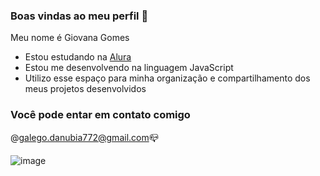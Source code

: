 ### Boas vindas ao meu perfil 🩷

Meu nome é Giovana Gomes 

- Estou estudando na [Alura](https://www.alura.com.br)
- Estou me desenvolvendo na linguagem JavaScript
- Utilizo esse espaço para minha organização e compartilhamento dos meus projetos desenvolvidos

### Você pode entar em contato comigo 

@galego.danubia772@gmail.com📪

![image](https://github.com/GiovanaGomes1/GiovanaGomes1/assets/168597163/052bcba4-7abf-4e78-bcd4-b46631aeedbf)
